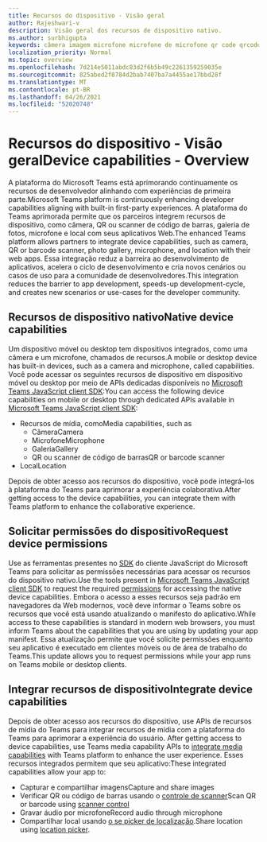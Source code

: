 ```yaml
---
title: Recursos do dispositivo - Visão geral
author: Rajeshwari-v
description: Visão geral dos recursos de dispositivo nativo.
ms.author: surbhigupta
keywords: câmera imagem microfone microfone de microfone qr code qrcode barra de código de barras código de barras de verificação do scanner de localização de mapa de recursos nativos do dispositivo permissões de dispositivo
localization_priority: Normal
ms.topic: overview
ms.openlocfilehash: 7d214e5011abdc83d2f6b5b49c2261359259035e
ms.sourcegitcommit: 825abed2f8784d2bab7407ba7a4455ae17bbd28f
ms.translationtype: MT
ms.contentlocale: pt-BR
ms.lasthandoff: 04/26/2021
ms.locfileid: "52020748"
---
```

# <a name="device-capabilities---overview"></a><span data-ttu-id="c7e58-104">Recursos do dispositivo - Visão geral</span><span class="sxs-lookup"><span data-stu-id="c7e58-104">Device capabilities - Overview</span></span>

<span data-ttu-id="c7e58-105">A plataforma do Microsoft Teams está aprimorando continuamente os recursos de desenvolvedor alinhando com experiências de primeira parte.</span><span class="sxs-lookup"><span data-stu-id="c7e58-105">Microsoft Teams platform is continuously enhancing developer capabilities aligning with built-in first-party experiences.</span></span> <span data-ttu-id="c7e58-106">A plataforma do Teams aprimorada permite que os parceiros integrem recursos de dispositivo, como câmera, QR ou scanner de código de barras, galeria de fotos, microfone e local com seus aplicativos Web.</span><span class="sxs-lookup"><span data-stu-id="c7e58-106">The enhanced Teams platform allows partners to integrate device capabilities, such as camera, QR or barcode scanner, photo gallery, microphone, and location with their web apps.</span></span> <span data-ttu-id="c7e58-107">Essa integração reduz a barreira ao desenvolvimento de aplicativos, acelera o ciclo de desenvolvimento e cria novos cenários ou casos de uso para a comunidade de desenvolvedores.</span><span class="sxs-lookup"><span data-stu-id="c7e58-107">This integration reduces the barrier to app development, speeds-up development-cycle, and creates new scenarios or use-cases for the developer community.</span></span>

## <a name="native-device-capabilities"></a><span data-ttu-id="c7e58-108">Recursos de dispositivo nativo</span><span class="sxs-lookup"><span data-stu-id="c7e58-108">Native device capabilities</span></span>

<span data-ttu-id="c7e58-109">Um dispositivo móvel ou desktop tem dispositivos integrados, como uma câmera e um microfone, chamados de recursos.</span><span class="sxs-lookup"><span data-stu-id="c7e58-109">A mobile or desktop device has built-in devices, such as a camera and microphone, called capabilities.</span></span> <span data-ttu-id="c7e58-110">Você pode acessar os seguintes recursos de dispositivo em dispositivo móvel ou desktop por meio de APIs dedicadas disponíveis no [Microsoft Teams JavaScript client SDK](/javascript/api/overview/msteams-client?view=msteams-client-js-latest&preserve-view=true):</span><span class="sxs-lookup"><span data-stu-id="c7e58-110">You can access the following device capabilities on mobile or desktop through dedicated APIs available in [Microsoft Teams JavaScript client SDK](/javascript/api/overview/msteams-client?view=msteams-client-js-latest&preserve-view=true):</span></span>
* <span data-ttu-id="c7e58-111">Recursos de mídia, como</span><span class="sxs-lookup"><span data-stu-id="c7e58-111">Media capabilities, such as</span></span>
    * <span data-ttu-id="c7e58-112">Câmera</span><span class="sxs-lookup"><span data-stu-id="c7e58-112">Camera</span></span>
    * <span data-ttu-id="c7e58-113">Microfone</span><span class="sxs-lookup"><span data-stu-id="c7e58-113">Microphone</span></span>
    * <span data-ttu-id="c7e58-114">Galeria</span><span class="sxs-lookup"><span data-stu-id="c7e58-114">Gallery</span></span>
    * <span data-ttu-id="c7e58-115">QR ou scanner de código de barras</span><span class="sxs-lookup"><span data-stu-id="c7e58-115">QR or barcode scanner</span></span>
* <span data-ttu-id="c7e58-116">Local</span><span class="sxs-lookup"><span data-stu-id="c7e58-116">Location</span></span>

<span data-ttu-id="c7e58-117">Depois de obter acesso aos recursos do dispositivo, você pode integrá-los à plataforma do Teams para aprimorar a experiência colaborativa.</span><span class="sxs-lookup"><span data-stu-id="c7e58-117">After getting access to the device capabilities, you can integrate them with Teams platform to enhance the collaborative experience.</span></span> 

## <a name="request-device-permissions"></a><span data-ttu-id="c7e58-118">Solicitar permissões do dispositivo</span><span class="sxs-lookup"><span data-stu-id="c7e58-118">Request device permissions</span></span>

<span data-ttu-id="c7e58-119">Use as ferramentas presentes no [SDK](/javascript/api/overview/msteams-client?view=msteams-client-js-latest&preserve-view=true) do cliente [](native-device-permissions.md) JavaScript do Microsoft Teams para solicitar as permissões necessárias para acessar os recursos do dispositivo nativo.</span><span class="sxs-lookup"><span data-stu-id="c7e58-119">Use the tools present in [Microsoft Teams JavaScript client SDK](/javascript/api/overview/msteams-client?view=msteams-client-js-latest&preserve-view=true) to request the required  [permissions](native-device-permissions.md) for accessing the native device capabilities.</span></span> <span data-ttu-id="c7e58-120">Embora o acesso a esses recursos seja padrão em navegadores da Web modernos, você deve informar o Teams sobre os recursos que você está usando atualizando o manifesto do aplicativo.</span><span class="sxs-lookup"><span data-stu-id="c7e58-120">While access to these capabilities is standard in modern web browsers, you must inform Teams about the capabilities that you are using by updating your app manifest.</span></span> <span data-ttu-id="c7e58-121">Essa atualização permite que você solicite permissões enquanto seu aplicativo é executado em clientes móveis ou de área de trabalho do Teams.</span><span class="sxs-lookup"><span data-stu-id="c7e58-121">This update allows you to request permissions while your app runs on Teams mobile or desktop clients.</span></span>
 
 ## <a name="integrate-device-capabilities"></a><span data-ttu-id="c7e58-122">Integrar recursos de dispositivo</span><span class="sxs-lookup"><span data-stu-id="c7e58-122">Integrate device capabilities</span></span>

<span data-ttu-id="c7e58-123">Depois de obter acesso aos recursos do dispositivo, use APIs de recursos de mídia do Teams para integrar recursos de mídia com a plataforma do Teams para aprimorar a experiência do usuário. [](mobile-camera-image-permissions.md)</span><span class="sxs-lookup"><span data-stu-id="c7e58-123">After getting access to device capabilities, use Teams media capability APIs to [integrate media capabilities](mobile-camera-image-permissions.md) with Teams platform to enhance the user experience.</span></span> <span data-ttu-id="c7e58-124">Esses recursos integrados permitem que seu aplicativo:</span><span class="sxs-lookup"><span data-stu-id="c7e58-124">These integrated capabilities allow your app to:</span></span>

* <span data-ttu-id="c7e58-125">Capturar e compartilhar imagens</span><span class="sxs-lookup"><span data-stu-id="c7e58-125">Capture and share images</span></span>
* <span data-ttu-id="c7e58-126">Verificar QR ou código de barras usando o [controle de scanner](qr-barcode-scanner-capability.md)</span><span class="sxs-lookup"><span data-stu-id="c7e58-126">Scan QR or barcode using [scanner control](qr-barcode-scanner-capability.md)</span></span>
* <span data-ttu-id="c7e58-127">Gravar áudio por microfone</span><span class="sxs-lookup"><span data-stu-id="c7e58-127">Record audio through microphone</span></span>
* <span data-ttu-id="c7e58-128">Compartilhar local usando [o se picker de localização](location-capability.md).</span><span class="sxs-lookup"><span data-stu-id="c7e58-128">Share location using [location picker](location-capability.md).</span></span>
